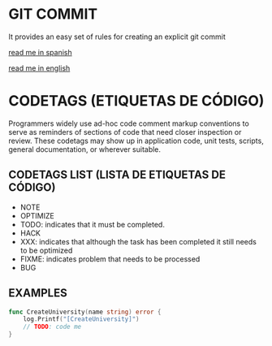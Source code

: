 # GIT COMMIT
It provides an easy set of rules for creating an explicit git commit

[read me in spanish](./commits/index.es.md)

[read me in english](./commits/index.en.md)

# CODETAGS (ETIQUETAS DE CÓDIGO)

Programmers widely use ad-hoc code comment markup conventions to serve as reminders of sections of code that need closer inspection or review.
These codetags may show up in application code, unit tests, scripts, general documentation, or wherever suitable.


## CODETAGS LIST (LISTA DE ETIQUETAS DE CÓDIGO)
- NOTE
- OPTIMIZE
- TODO:    indicates that it must be completed.
- HACK
- XXX:     indicates that although the task has been completed it still needs to be optimized
- FIXME:   indicates problem that needs to be processed
- BUG

## EXAMPLES
```go
func CreateUniversity(name string) error {
    log.Printf("[CreateUniversity]")
    // TODO: code me
}
```

